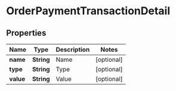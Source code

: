 

# OrderPaymentTransactionDetail


## Properties

| Name | Type | Description | Notes |
|------------ | ------------- | ------------- | -------------|
|**name** | **String** | Name |  [optional] |
|**type** | **String** | Type |  [optional] |
|**value** | **String** | Value |  [optional] |



